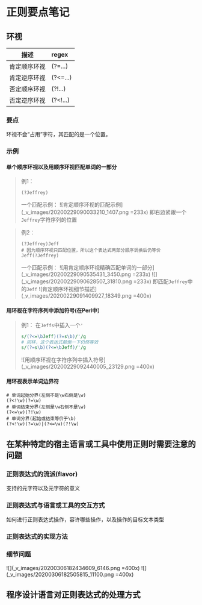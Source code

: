 # 正则要点笔记

## 环视

|    描述     | regex    |
| :---------: | :------- |
| 肯定顺序环视 | (?=...)  |
| 肯定逆序环视 | (?<=...) |
| 否定顺序环视 | (?!...)  |
| 否定逆序环视 | (?<!...) |

### 要点

环视不会“占用”字符，其匹配的是一个位置。  

### 示例

#### 单个顺序环视以及用顺序环视匹配单词的一部分

>例1：
> ```regex
> (?Jeffrey)
> ```
> 一个匹配示例：
> ![肯定顺序环视的匹配示例](_v_images/20200229090033210_1407.png =233x)
> 即右边紧跟一个`Jeffrey`字符序列的位置

>例2：
>```regex
>(?Jeffrey)Jeff
># 因为顺序环视只匹配位置，所以这个表达式两部分顺序调换后仍等价
>Jeff(?Jeffrey)
>```
>一个匹配示例：
>![用肯定顺序环视精确匹配单词的一部分](_v_images/20200229090535431_3450.png =233x)
>![](_v_images/20200229090628507_31810.png =233x)
>即匹配`Jeffrey`中的`Jeff`
>![肯定顺序环视细节描述](_v_images/20200229091409927_18349.png =400x)

#### 用环视在字符序列中添加符号(在Perl中）

> 例1：
> 在`Jeffs`中插入一个`'`
> ```perl
> s/(?<=\bJeff)(?=s\b)/'/g
> # 同样，这个表达式颠倒一下仍然等效
> s/(?=s\b)(?<=\bJeff)/'/g
> ```
> ![用顺序环视在字符序列中插入符号](_v_images/20200229092440005_23129.png =400x)

#### 用环视表示单词边界符

```regex
# 单词起始分界(左侧不是\w右侧是\w)
(?<!\w)(?=\w)
# 单词结束分界(左侧是\w右侧不是\w)
(?<=\w)(?!\w)
# 单词分界(起始或结束等价于\b)
(?<!\w)(?=\w)|(?<=\w)(?!\w)
```

## 在某种特定的宿主语言或工具中使用正则时需要注意的问题

### 正则表达式的流派(flavor)

支持的元字符以及元字符的意义  

### 正则表达式与语言或工具的交互方式

如何进行正则表达式操作，容许哪些操作，以及操作的目标文本类型  


### 正则表达式的实现方法

### 细节问题
![](_v_images/20200306182434609_6146.png =400x)
![](_v_images/20200306182505815_11100.png =400x)

## 程序设计语言对正则表达式的处理方式